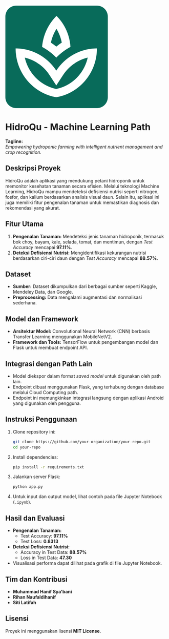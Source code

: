 ![logo](docs/images/app-logo.svg)
# HidroQu - Machine Learning Path  

**Tagline:**  
*Empowering hydroponic farming with intelligent nutrient management and crop recognition.*  

## Deskripsi Proyek  
HidroQu adalah aplikasi yang mendukung petani hidroponik untuk memonitor kesehatan tanaman secara efisien. Melalui teknologi Machine Learning, HidroQu mampu mendeteksi defisiensi nutrisi seperti nitrogen, fosfor, dan kalium berdasarkan analisis visual daun. Selain itu, aplikasi ini juga memiliki fitur pengenalan tanaman untuk memastikan diagnosis dan rekomendasi yang akurat.  

## Fitur Utama  
1. **Pengenalan Tanaman:** Mendeteksi jenis tanaman hidroponik, termasuk bok choy, bayam, kale, selada, tomat, dan mentimun, dengan *Test Accuracy* mencapai **97.11%**.  
2. **Deteksi Defisiensi Nutrisi:** Mengidentifikasi kekurangan nutrisi berdasarkan ciri-ciri daun dengan *Test Accuracy* mencapai **88.57%**.  

## Dataset  
- **Sumber:** Dataset dikumpulkan dari berbagai sumber seperti Kaggle, Mendeley Data, dan Google.  
- **Preprocessing:** Data mengalami augmentasi dan normalisasi sederhana.  

## Model dan Framework  
- **Arsitektur Model:** Convolutional Neural Network (CNN) berbasis Transfer Learning menggunakan MobileNetV2.  
- **Framework dan Tools:** TensorFlow untuk pengembangan model dan Flask untuk membuat endpoint API.  

## Integrasi dengan Path Lain  
- Model diekspor dalam format *saved model* untuk digunakan oleh path lain.  
- Endpoint dibuat menggunakan Flask, yang terhubung dengan database melalui Cloud Computing path.  
- Endpoint ini memungkinkan integrasi langsung dengan aplikasi Android yang digunakan oleh pengguna.  

## Instruksi Penggunaan  
1. Clone repository ini:  
   ```bash
   git clone https://github.com/your-organization/your-repo.git
   cd your-repo
   ```  
2. Install dependencies:  
   ```bash
   pip install -r requirements.txt
   ```  
3. Jalankan server Flask:  
   ```bash
   python app.py
   ```  
4. Untuk input dan output model, lihat contoh pada file Jupyter Notebook (`.ipynb`).  

## Hasil dan Evaluasi  
- **Pengenalan Tanaman:**  
  - Test Accuracy: **97.11%**  
  - Test Loss: **0.8313**  
- **Deteksi Defisiensi Nutrisi:**  
  - Accuracy in Test Data: **88.57%**  
  - Loss in Test Data: **47.30**  
- Visualisasi performa dapat dilihat pada grafik di file Jupyter Notebook.  

## Tim dan Kontribusi  
- **Muhammad Hanif Sya'bani**  
- **Rihan Naufaldihanif**  
- **Siti Latifah**  

## Lisensi  
Proyek ini menggunakan lisensi **MIT License**.  

